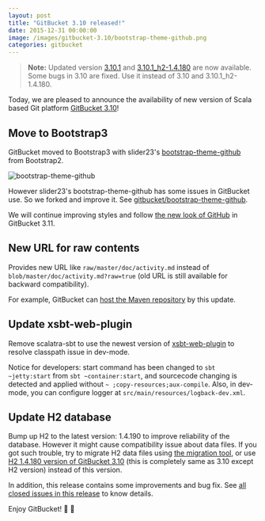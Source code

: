 ```yaml
---
layout: post
title: "GitBucket 3.10 released!"
date: 2015-12-31 00:00:00
image: /images/gitbucket-3.10/bootstrap-theme-github.png
categories: gitbucket
---
```


> **Note:** Updated version [3.10.1](https://github.com/gitbucket/gitbucket/releases/tag/3.10.1) and [3.10.1_h2-1.4.180](https://github.com/gitbucket/gitbucket/releases/tag/3.10.1_h2-1.4.180) are now available. Some bugs in 3.10 are fixed. Use it instead of 3.10 and 3.10.1_h2-1.4.180.

Today, we are pleased to announce the availability of new version of Scala based Git platform [GitBucket 3.10](https://github.com/gitbucket/gitbucket/releases/tag/3.10)!

## Move to Bootstrap3

GitBucket moved to Bootstrap3 with slider23's [bootstrap-theme-github](https://github.com/slider23/bootstrap-theme-github) from Bootstrap2.

![bootstrap-theme-github]({{site.baseurl}}/images/gitbucket-3.10/bootstrap-theme-github.png)

However slider23's bootstrap-theme-github has some issues in GitBucket use. So we forked and improve it. See [gitbucket/bootstrap-theme-github](https://github.com/gitbucket/bootstrap-theme-github).

We will continue improving styles and follow [the new look of GitHub](https://github.com/blog/2085-a-new-look-for-repositories) in GitBucket 3.11.

## New URL for raw contents

Provides new URL like `raw/master/doc/activity.md` instead of `blob/master/doc/activity.md?raw=true` (old URL is still available for backward compatibility).

For example, GitBucket can [host the Maven repository](http://kwebble.com/blog/2014/02/19/use-github-to-host-your-own-maven-repo) by this update.

## Update xsbt-web-plugin

Remove scalatra-sbt to use the newest version of [xsbt-web-plugin](https://github.com/earldouglas/xsbt-web-plugin) to resolve classpath issue in dev-mode.

Notice for developers: start command has been changed to `sbt ~jetty:start` from `sbt ~container:start`, and sourcecode changing is detected and applied without `~ ;copy-resources;aux-compile`. Also, in dev-mode, you can configure logger at `src/main/resources/logback-dev.xml`.

## Update H2 database

Bump up H2 to the latest version: 1.4.190 to improve reliability of the database. However it might cause compatibility issue about data files. If you got such trouble, try to migrate H2 data files using [the migration tool](https://github.com/gitbucket/h2-migration), or use [H2 1.4.180 version of GitBucket 3.10](https://github.com/gitbucket/gitbucket/releases/tag/3.10_h2-1.4.180) (this is completely same as 3.10 except H2 version) instead of this version.

In addition, this release contains some improvements and bug fix. See [all closed issues in this release](https://github.com/gitbucket/gitbucket/issues?q=is%3Aclosed+milestone%3A3.10) to know details.

Enjoy GitBucket!



